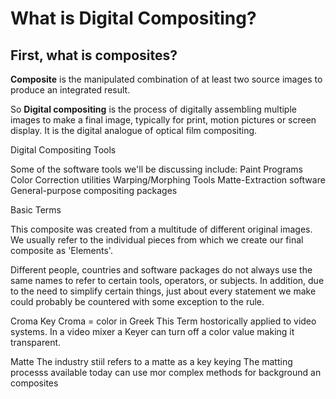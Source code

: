# What is Digital Compositing?


## First, what is __composites__?

__Composite__ is the manipulated combination of at least two source images to produce an integrated result.

So __Digital compositing__ is the process of digitally assembling multiple images to make a final image, typically for print, motion pictures or screen display. It is 
the digital analogue of optical film compositing.

Digital Compositing Tools

Some of the software tools we'll be discussing include:
Paint Programs
Color Correction utilities
Warping/Morphing Tools
Matte-Extraction software
General-purpose compositing packages

Basic Terms

This composite was created from a multitude of different original images. We usually refer to the individual pieces from which we create our final composite as 'Elements'. 

Different people, countries and software packages do not always use the same names to refer to certain tools, operators, or subjects. In addition, due to the need to simplify certain things, just about every statement we make could probably be countered with some exception to the rule.

Croma Key 
Croma = color in Greek 
This Term hostorically applied to video systems.
In a video mixer a Keyer can turn off a color value making it transparent.

Matte
The industry stiil refers to a matte as a key keying
The matting processs available today can use mor complex methods for background an composites



